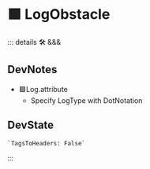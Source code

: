 # 🟩  <eko>LogObstacle</eko>

::: details 🛠 <dev>&&&</dev>

## DevNotes

- 🟩<eko>Log.attribute</eko>
    - Specify LogType with DotNotation

## DevState

```py
`TagsToHeaders: False`
```

:::
